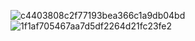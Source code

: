 ![c4403808c2f77193bea366c1a9db04bd](https://github.com/user-attachments/assets/743ae69c-09fe-4f16-a50d-c5819efc58b6)
![1f1af705467aa7d5df2264d21fc23fe2](https://github.com/user-attachments/assets/fcbc46f1-b6af-4709-9993-3ceedaa428fb)
